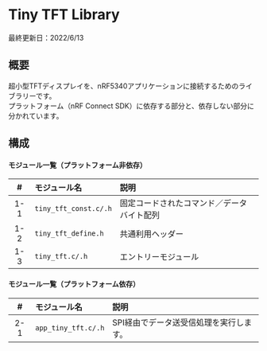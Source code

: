 # Tiny TFT Library

最終更新日：2022/6/13

## 概要
超小型TFTディスプレイを、nRF5340アプリケーションに接続するためのライブラリーです。<br>
プラットフォーム（nRF Connect SDK）に依存する部分と、依存しない部分に分かれています。

## 構成

#### モジュール一覧（プラットフォーム非依存）

|#|モジュール名|説明|
|:---:|:---|:---|
|1-1|`tiny_tft_const.c/.h`|固定コードされたコマンド／データバイト配列|
|1-2|`tiny_tft_define.h`|共通利用ヘッダー|
|1-3|`tiny_tft.c/.h`|エントリーモジュール|

#### モジュール一覧（プラットフォーム依存）

|#|モジュール名|説明|
|:---:|:---|:---|
|2-1|`app_tiny_tft.c/.h`|SPI経由でデータ送受信処理を実行します。|

